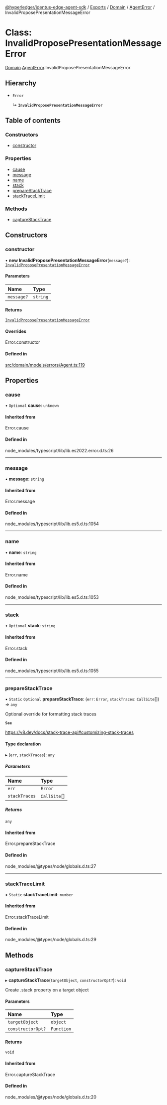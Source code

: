 [@hyperledger/identus-edge-agent-sdk](../README.md) / [Exports](../modules.md) / [Domain](../modules/Domain.md) / [AgentError](../modules/Domain.AgentError.md) / InvalidProposePresentationMessageError

# Class: InvalidProposePresentationMessageError

[Domain](../modules/Domain.md).[AgentError](../modules/Domain.AgentError.md).InvalidProposePresentationMessageError

## Hierarchy

- `Error`

  ↳ **`InvalidProposePresentationMessageError`**

## Table of contents

### Constructors

- [constructor](Domain.AgentError.InvalidProposePresentationMessageError.md#constructor)

### Properties

- [cause](Domain.AgentError.InvalidProposePresentationMessageError.md#cause)
- [message](Domain.AgentError.InvalidProposePresentationMessageError.md#message)
- [name](Domain.AgentError.InvalidProposePresentationMessageError.md#name)
- [stack](Domain.AgentError.InvalidProposePresentationMessageError.md#stack)
- [prepareStackTrace](Domain.AgentError.InvalidProposePresentationMessageError.md#preparestacktrace)
- [stackTraceLimit](Domain.AgentError.InvalidProposePresentationMessageError.md#stacktracelimit)

### Methods

- [captureStackTrace](Domain.AgentError.InvalidProposePresentationMessageError.md#capturestacktrace)

## Constructors

### constructor

• **new InvalidProposePresentationMessageError**(`message?`): [`InvalidProposePresentationMessageError`](Domain.AgentError.InvalidProposePresentationMessageError.md)

#### Parameters

| Name | Type |
| :------ | :------ |
| `message?` | `string` |

#### Returns

[`InvalidProposePresentationMessageError`](Domain.AgentError.InvalidProposePresentationMessageError.md)

#### Overrides

Error.constructor

#### Defined in

[src/domain/models/errors/Agent.ts:119](https://github.com/hyperledger/identus-edge-agent-sdk-ts/blob/f2306959fcea168d196649eedb6a342635865544/src/domain/models/errors/Agent.ts#L119)

## Properties

### cause

• `Optional` **cause**: `unknown`

#### Inherited from

Error.cause

#### Defined in

node_modules/typescript/lib/lib.es2022.error.d.ts:26

___

### message

• **message**: `string`

#### Inherited from

Error.message

#### Defined in

node_modules/typescript/lib/lib.es5.d.ts:1054

___

### name

• **name**: `string`

#### Inherited from

Error.name

#### Defined in

node_modules/typescript/lib/lib.es5.d.ts:1053

___

### stack

• `Optional` **stack**: `string`

#### Inherited from

Error.stack

#### Defined in

node_modules/typescript/lib/lib.es5.d.ts:1055

___

### prepareStackTrace

▪ `Static` `Optional` **prepareStackTrace**: (`err`: `Error`, `stackTraces`: `CallSite`[]) => `any`

Optional override for formatting stack traces

**`See`**

https://v8.dev/docs/stack-trace-api#customizing-stack-traces

#### Type declaration

▸ (`err`, `stackTraces`): `any`

##### Parameters

| Name | Type |
| :------ | :------ |
| `err` | `Error` |
| `stackTraces` | `CallSite`[] |

##### Returns

`any`

#### Inherited from

Error.prepareStackTrace

#### Defined in

node_modules/@types/node/globals.d.ts:27

___

### stackTraceLimit

▪ `Static` **stackTraceLimit**: `number`

#### Inherited from

Error.stackTraceLimit

#### Defined in

node_modules/@types/node/globals.d.ts:29

## Methods

### captureStackTrace

▸ **captureStackTrace**(`targetObject`, `constructorOpt?`): `void`

Create .stack property on a target object

#### Parameters

| Name | Type |
| :------ | :------ |
| `targetObject` | `object` |
| `constructorOpt?` | `Function` |

#### Returns

`void`

#### Inherited from

Error.captureStackTrace

#### Defined in

node_modules/@types/node/globals.d.ts:20
